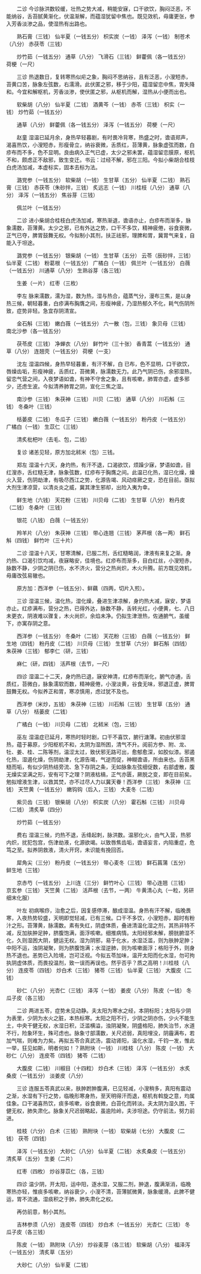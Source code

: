 <!-- { "loadSidebar": true } -->
　　二诊 今诊脉洪数较缓，壮热之势大减，稍能安寐，口干欲饮，胸闷泛恶，不能纳谷，舌苔腻黄渐化，伏温渐解，而蕴湿犹留中焦也。既见效机，毋庸更张，参入芳香淡渗之品，使湿热有出路也。

　　熟石膏（三钱） 仙半夏（一钱五分） 枳实炭（一钱） 泽泻（一钱） 制苍术（八分） 赤茯苓（三钱）

　　炒竹茹（一钱五分） 通草（八分） 飞滑石（三钱） 鲜藿佩（各一钱五分） 荷梗（一尺）

　　三诊 热退数日，复转寒热似疟之象，胸闷不思纳谷，且有泛恶，小溲短赤，苔黄口苦，脉象左弦数，右濡滑。此伏匿之邪，移于少阳，蕴湿留恋中焦，胃失降和。今宜和解枢机，芳香淡渗，使伏匿之邪，从枢机而解，湿热从小便而出也。

　　软柴胡（八分） 仙半夏（二钱） 酒黄芩（一钱） 赤苓（三钱） 枳实（一钱） 炒竹茹（一钱五分）

　　通草（八分） 鲜藿佩（各一钱五分） 泽泻（一钱五分） 荷梗（一尺）

　　赵童 湿温已延月余，身热早轻暮剧，有时畏冷背寒，热盛之时，谵语郑声，渴喜热饮，小溲短赤，形瘦骨立，纳谷衰微，舌质红，苔薄黄，脉象虚弦而数，白疹布而不多，色不显明。良由病久正气已虚，太少之邪未罢，蕴湿留恋膜原，枢机不和，颇虑正不敌邪，致生变迁。书云：过经不解，邪在三阳。今拟小柴胡合桂枝白虎汤加减，本虚标实，固本去标为法。

　　潞党参（一钱五分） 软柴胡（一钱） 生甘草（五分） 仙半夏（二钱） 熟石膏（三钱） 赤茯苓（朱砂拌，三钱） 炙远志（一钱） 川桂枝（八分） 通草（八分） 泽泻（一钱五分） 焦谷芽（三钱）

　　佩兰叶（一钱五分）

　　二诊 进小柴胡合桂枝白虎汤加减，寒热渐退，谵语亦止，白疹布而渐多，脉象濡数，苔薄黄。太少之邪，已有外达之势，口干不多饮，精神疲倦，谷食衰微，正气已夺，脾胃鼓舞无权。今拟制小其剂，扶正祛邪，理脾和胃，冀胃气来复，自能入于坦途。

　　潞党参（一钱五分） 银柴胡（一钱） 生甘草（五分） 云苓（辰砂拌，三钱） 仙半夏（二钱） 粉葛根（一钱五分） 广橘白（一钱） 佩兰叶（一钱五分） 白薇（一钱五分） 川通草（八分） 生熟谷芽（各三钱）

　　生姜（一片） 红枣（三枚）

　　李左 脉来濡数，濡为湿，数为热，湿与热合，蕴蒸气分，漫布三焦，是以身热三候，朝轻暮重，白疹满布胸膺之间，形瘦神疲，乃湿热郁久不化，耗气伤阴所致，症势非轻。急宜存阴清宣。

　　金石斛（三钱） 嫩白薇（一钱五分） 六一散（包，三钱） 象贝母（三钱） 南北沙参（各一钱五分）

　　茯苓皮（三钱） 净蝉衣（八分） 鲜竹叶（三十张） 香青蒿（一钱五分） 通草（八分） 连翘壳（一钱五分） 荷梗（一支）

　　沈左 湿温四候，身热早轻暮重，有汗不解，白 已布，色不显明，口干欲饮，唇燥齿垢，形瘦神疲，舌质红，苔微黄，脉濡数无力。此乃气阴已伤，余邪湿热，留恋气营之间，入夜梦语如谵，有神不守舍之象，且有咳嗽，肺胃亦虚，虚多邪少，还虑生波。今拟清养肺胃之阴，宣化三焦之湿。

　　南沙参（三钱） 朱茯神（三钱） 川贝（二钱） 通草（八分） 川石斛（三钱） 冬桑叶（三钱）

　　栝蒌皮（二钱） 冬瓜子（三钱） 嫩白薇（一钱五分） 粉丹皮（一钱五分） 广橘白（一钱） 生苡仁（三钱）

　　清炙枇杷叶（去毛、包，二钱）

　　复诊 诸恙见轻，原方加北秫米（包）三钱。

　　郑左 湿温十六天，身灼热，有汗不退，口渴欲饮，烦躁少寐，梦语如谵，目红溲赤，舌红糙无津，脉象弦数，红疹布于胸膺之间。此温已化热，湿已化燥，燥火入营，伤阴劫津，有吸尽西江之势，化源告竭、风动痉厥之变，恐在目前。亟拟大剂生津凉营，以清炎炎之威，冀其津生邪却，出险入夷为幸。

　　鲜生地（六钱） 天花粉（三钱） 川贝母（二钱） 生甘草（八分） 粉丹皮（二钱） 冬桑叶（三钱）

　　银花（八钱） 白薇（一钱五分）

　　羚羊片（八分） 朱茯神（三钱） 带心连翘（三钱） 茅芦根（各一两） 鲜石斛（四钱） 鲜竹叶（三十片）

　　二诊 湿温十八天，甘寒清解，已服二剂，舌红糙略润，津液有来复之渐。身灼热、口渴引饮均减，夜寐略安，佳境也。红疹布而渐多，目白红丝，小溲短赤，脉数不静，少阴之阴已伤，水不济火，营分之热尚炽，木火升腾。前方既见效机，毋庸改弦易辙也。

　　原方加：西洋参（一钱五分）、鲜藕（四两，切片入煎）。

　　三诊 湿温三候，温化热，湿化燥，叠进生津凉解，身灼热大减，寐安，梦语亦止。红疹满布，营分之热，已得外达，脉数不静，舌转光红，小便黄，七、八日未更衣，阴液难以骤复，木火尚炽，余焰未净。仍拟生津泄热，佐通腑气，虽缓下，亦寓存阴之意。

　　西洋参（一钱五分） 冬桑叶（二钱） 天花粉（三钱） 白薇（一钱五分） 鲜生地（四钱） 粉丹皮（二钱） 川贝母（三钱） 生甘草（六分） 鲜石斛（四钱） 朱茯神（三钱） 郁李仁（研，三钱）

　　麻仁（研，四钱） 活芦根（去节，一尺）

　　四诊 湿温二十二天，身灼热已退，寐安神清，红疹布而渐化，腑气亦通，舌质红，苔微白，脉象濡软而数，精神疲倦，小溲淡黄，谷食无味，邪退正虚，脾胃鼓舞无权。今拟养正和胃，寒凉慎用，虑过犹不及也。

　　西洋参（米炒，五钱） 朱茯神（三钱） 川石斛（三钱） 生甘草（五分） 通草（八分） 栝蒌皮（二钱）

　　广橘白（一钱） 川贝母（二钱） 北秫米（包，三钱）

　　巫左 湿温症已延月，寒热时轻时剧，口干不喜饮，腑行溏薄。初由伏邪湿热，蕴于募原，少阳枢机不和，太阴为湿所困，清气不升。阅前方参、附、龙、牡、姜、桂、二陈等剂，温涩太过，致伏邪无路可出，愈郁愈深，如胶似漆。邪遏化热，湿遏化燥，伤阴劫津，化源告竭，气逆而促，神糊谵语，所由来也。舌苔黑糙而垢，有似少阴热结旁流、急下存阴之条，无如脉象左弦细促数，右部虚散，腹无燥实坚满之形，安有可下之理？阴液枯槁，正气亦匮，厥脱之变，即在目前矣。勉拟增液生津，以救其焚，亦不过尽人力以冀天眷！西洋参（三钱） 朱茯神（三钱） 天竺黄（一钱五分） 嫩钩钩（后入，三钱） 大麦冬（二钱）

　　紫贝齿（三钱） 银柴胡（八分） 枳实炭（八分） 霍石斛（三钱） 川贝母（二钱） 清炙草（四分）

　　炒竹茹（一钱五分）

　　费右 湿温三候，灼热不退，舌绛起刺，脉洪数。温邪化火，由气入营，热邪内炽，扰犯包宫，伤津劫液，化源欲竭。以致唇焦齿垢，谵语妄言，内陷重症，危笃之至。拟养阴救液，清火开窍，未识能有挽回否。

　　犀角尖（三分） 粉丹皮（一钱五分） 带心麦冬（三钱） 鲜石菖蒲（五分） 鲜生地（三钱）

　　京赤芍（一钱五分） 上川连（三分） 鲜竹叶心（三钱） 带心连翘（三钱） 京玄参（三钱） 天竺黄（二钱） 活芦根（去节，一两） 牛黄清心丸（一粒，另研细末化服）

　　叶左 初病喉痧，治愈之后，因复感停滞，酿成湿温。身热有汗不解，临晚畏寒，入夜热势较盛，天明即觉轻减，已有三候。口干不多饮，小溲短赤，超时有粉汁之形。苔薄黄，脉濡数。素有失红，阴虚体质，叠进清温化湿之剂，其热非特不减，反加肤肿足肿，脐腹饱满，面浮咳嗽。细推病情。太阳经邪未解，膀胱腑湿不化，久则湿困大阴，健运无权。湿为阴邪，易于化水，水湿泛滥，则为肤肿足肿；中阳不运，浊阴凝聚，则为脐腹饱满；水湿逆肺，则为咳嗽面浮；格阳于外，则身热不退也。恙势已入险境，岂可泛视。今拟五苓加味，温开太阳而化水湿，勿可拘执阴虚体质，而畏投温剂，致一误而再误也。然乎否乎？质之高明！川桂枝（八分） 连皮苓（四钱） 炒白术（三钱） 猪苓（三钱） 仙半夏（三钱） 大腹皮（二钱）

　　砂仁（八分） 光杏仁（三钱） 泽泻（一钱） 姜皮（八分） 陈皮（一钱） 冬瓜子皮（各三钱）

　　二诊 两进五苓，症势未见动静。夫太阳为寒水之经，本阴标阳；太阳与少阴为表里，少阴为水火之脏，本热标寒。太阳之阳不行，少阴之阴亦伤，少火不能生土，中央干健无权，水湿日积，泛滥横溢，浊阴凝聚，阴盛格阳，肺失治节，水道不行，险象环生，殊可虑也。脉象寸部濡数，关尺迟弱，真阳埋没，阴霾满布，若加气喘，则难为力矣。再拟五苓合真武汤，震动肾阳，温化水湿，千钧一发，惟此一举，狂见如斯，明者何如！？熟附块（一钱） 川桂枝（八分） 陈皮（一钱） 大砂仁（八分） 连皮苓（四钱） 猪苓（二钱）

　　大腹皮（二钱） 川椒目（十四粒） 炒白术（三钱） 泽泻（一钱五分） 水炙桑皮（一钱五分） 淡姜皮（八分）

　　三诊 连服五苓真武以来，肤肿跗肿腹满，已见轻减，小溲稍多，真阳有震动之渐，水湿有下行之势，临晚形寒身热，至天明得汗而退，枢机有斡旋之意，均属佳象。口干渴喜热饮，痰多咳嗽，谷食衰微，白苔化而转淡。夫太阴为湿久困，干健无权，肺失肃化。脉象关尺迟弱略起，虽逾险岭，夫涉坦途。仍守前法，努力前进。

　　桂枝（六分） 白术（三钱） 熟附块（一钱） 软柴胡（七分） 大腹皮（二钱） 茯苓（四钱）

　　泽泻（一钱五分） 大砂仁（八分） 仙半夏（二钱） 水炙桑皮（一钱五分） 清炙草（五分） 生姜（二片）

　　红枣（四枚） 炒谷芽苡仁（各，三钱）

　　四诊 温少阴，开太阳，运中阳，逐水湿，又服二剂，肿退，腹满渐消，临晚寒热亦轻，惟痰多咳嗽，纳谷衰少，小溲不清，苔薄腻微黄，脉象缓滑。此脾不健运，胃不流通，湿痰积之于肺，肺失肃化之权。

　　再仿前意，制小其剂。

　　吉林参须（八分） 连皮苓（四钱） 炒白术（一钱五分） 光杏仁（三钱） 冬瓜子皮（各三钱）

　　陈皮（一钱） 熟附块（八分） 炒谷麦芽（各三钱） 软柴胡（八分） 福泽泻（一钱五分） 清炙草（五分）

　　大砂仁（八分） 仙半夏（二钱）

